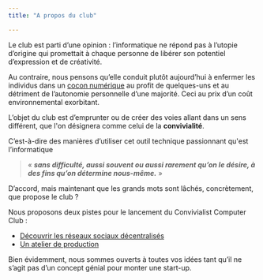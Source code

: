 ```yaml
---
title: "A propos du club"

---
```


Le club est parti d’une opinion : l’informatique ne répond pas à l’utopie d’origine qui promettait à chaque personne de libérer son potentiel d’expression et de créativité.

Au contraire, nous pensons qu’elle conduit plutôt aujourd’hui à enfermer les individus dans un [cocon numérique](https://urbania.fr/article/entrevue-avec-alain-damasio-il-faut-se-mefier-du-techno-cocon) au profit de quelques-uns et au détriment de l’autonomie personnelle d’une majorité. Ceci au prix d’un coût environnemental exorbitant.

L’objet du club est d’emprunter ou de créer des voies allant dans un sens différent, que l'on désignera comme celui de la **convivialité**.

C’est-à-dire des manières d’utiliser cet outil technique passionnant qu'est l’informatique
> « ***sans difficulté, aussi souvent ou aussi rarement qu’on le désire, à des fins qu’on détermine nous-même.*** »

D’accord, mais maintenant que les grands mots sont lâchés, concrètement, que propose le club ? 

Nous proposons deux pistes pour le lancement du Convivialist Computer Club :

- [Découvrir les réseaux sociaux décentralisés](/reseaux-sociaux-decentralises)
- [Un atelier de production](/atelier)

Bien évidemment, nous sommes ouverts à toutes vos idées tant qu’il ne s’agit pas d’un concept génial pour monter une start-up.
